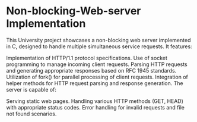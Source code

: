 # Non-blocking-Web-server Implementation

This University project showcases a non-blocking web server implemented in C, designed to handle multiple simultaneous service requests. It features:

Implementation of HTTP/1.1 protocol specifications.
Use of socket programming to manage incoming client requests.
Parsing HTTP requests and generating appropriate responses based on RFC 1945 standards.
Utilization of fork() for parallel processing of client requests.
Integration of helper methods for HTTP request parsing and response generation.
The server is capable of:

Serving static web pages.
Handling various HTTP methods (GET, HEAD) with appropriate status codes.
Error handling for invalid requests and file not found scenarios.
